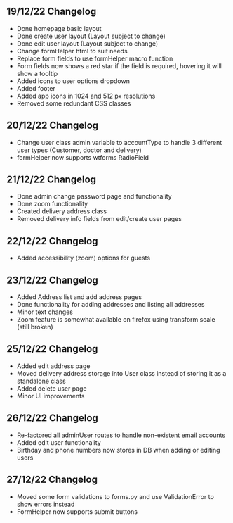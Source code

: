 ## 19/12/22 Changelog
- Done homepage basic layout
- Done create user layout (Layout subject to change)
- Done edit user layout (Layout subject to change)
- Change formHelper html to suit needs
- Replace form fields to use formHelper macro function
- Form fields now shows a red star if the field is required, hovering it will show a tooltip
- Added icons to user options dropdown
- Added footer
- Added app icons in 1024 and 512 px resolutions
- Removed some redundant CSS classes

## 20/12/22 Changelog
- Change user class admin variable to accountType to handle 3 different user types (Customer, doctor and delivery)
- formHelper now supports wtforms RadioField

## 21/12/22 Changelog
- Done admin change password page and functionality
- Done zoom functionality
- Created delivery address class
- Removed delivery info fields from edit/create user pages

## 22/12/22 Changelog
- Added accessibility (zoom) options for guests

## 23/12/22 Changelog
- Added Address list and add address pages
- Done functionality for adding addresses and listing all addresses
- Minor text changes
- Zoom feature is somewhat available on firefox using transform scale (still broken)

## 25/12/22 Changelog
- Added edit address page
- Moved delivery address storage into User class instead of storing it as a standalone class
- Added delete user page
- Minor UI improvements

## 26/12/22 Changelog
- Re-factored all adminUser routes to handle non-existent email accounts
- Added edit user functionality
- Birthday and phone numbers now stores in DB when adding or editing users

## 27/12/22 Changelog
- Moved some form validations to forms.py and use ValidationError to show errors instead
- FormHelper now supports submit buttons